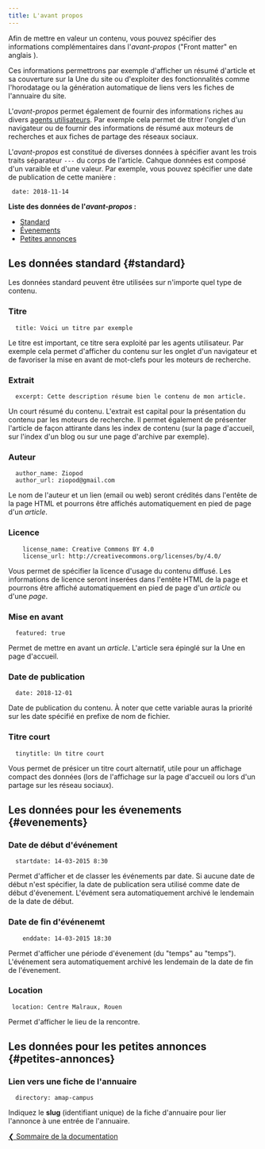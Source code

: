 ```yaml
---
title: L'avant propos
---
```


Afin de mettre en valeur un contenu, vous pouvez spécifier des informations complémentaires dans l'*avant-propos* ("Front matter" en anglais ).

Ces informations permettrons par exemple d'afficher un résumé d'article et sa couverture sur la Une du site ou d'exploiter des fonctionnalités comme l'horodatage ou la génération automatique de liens vers les fiches de l'annuaire du site.

L'*avant-propos* permet également de fournir des informations riches au divers [agents utilisateurs](https://fr.wikipedia.org/wiki/User_agent). Par exemple cela permet de titrer l'onglet d'un navigateur ou de fournir des informations de résumé aux moteurs de recherches et aux fiches de partage des réseaux sociaux.

L'*avant-propos* est constitué de diverses données à spécifier avant les trois traits séparateur `---` du corps de l'article. Cahque données est composé d'un varaible et d'une valeur. Par exemple, vous pouvez spécifier une date de publication de cette manière : 

~~~
 date: 2018-11-14
~~~

**Liste des données de l'*avant-propos* :**
<!--more-->

 - [Standard](docs/l-avant-propos#standard)
 - [Évenements](docs/l-avant-propos#evenements)
 - [Petites annonces](docs/l-avant-propos#petites-annonces)

## Les données standard {#standard}
Les données standard peuvent être utilisées sur n'importe quel type de contenu.


### Titre
~~~
  title: Voici un titre par exemple
~~~

Le titre est important, ce titre sera exploité par les agents utilisateur. Par exemple cela permet d'afficher du contenu sur les onglet d'un navigateur et de favoriser la mise en avant de mot-clefs pour les moteurs de recherche.

### Extrait
~~~
  excerpt: Cette description résume bien le contenu de mon article.
~~~

Un court résumé du contenu. L'extrait est capital pour la présentation du contenu par les moteurs de recherche. Il permet également de présenter l'article de façon attirante dans les index de contenu (sur la page d'accueil, sur l'index d'un blog ou sur une page d'archive par exemple).

### Auteur
~~~
  author_name: Ziopod
  author_url: ziopod@gmail.com
~~~

Le nom de l'auteur et un lien (email ou web) seront crédités dans l'entête de la page HTML et pourrons être affichés automatiquement en pied de page d'un *article*.

### Licence
~~~
	license_name: Creative Commons BY 4.0
	license_url: http://creativecommons.org/licenses/by/4.0/
~~~

Vous permet de spécifier la licence d'usage du contenu diffusé. Les informations de licence seront inserées dans l'entête HTML de la page et pourrons être affiché automatiquement en pied de page d'un *article* ou d'une *page*.


### Mise en avant
~~~ 
  featured: true
~~~

Permet de mettre en avant un *article*. L'article sera épinglé sur la Une en page d'accueil.

### Date de publication
~~~
  date: 2018-12-01
~~~

Date de publication du contenu. À noter que cette variable auras la priorité sur les date spécifié en prefixe de nom de fichier.

### Titre court
~~~
  tinytitle: Un titre court
~~~

Vous permet de présicer un titre court alternatif, utile pour un affichage compact des données (lors de l'affichage sur la page d'accueil ou lors d'un partage sur les réseau sociaux).

## Les données pour les évenements {#evenements}

### Date de début d'événement
~~~
  startdate: 14-03-2015 8:30
~~~

Permet d'afficher et de classer les événements par date. Si aucune date de début n'est spécifier, la date de publication sera utilisé comme date de début d'évenement. L'évément sera automatiquement archivé le lendemain de la date de début.

### Date de fin d'événenemt
~~~
	enddate: 14-03-2015 18:30
~~~

Permet d'afficher une période d'évenement (du "temps" au "temps"). L'événement sera automatiquement archivé les lendemain de la date de fin de l'évenement.

### Location
~~~
 location: Centre Malraux, Rouen
~~~

Permet d'afficher le lieu de la rencontre.

## Les données pour les petites annonces {#petites-annonces}

### Lien vers une fiche de l'annuaire
~~~
  directory: amap-campus
~~~

Indiquez le **slug** (identifiant unique) de la fiche d'annuaire pour lier l'annonce à une entrée de l'annuaire. 

 
 [&#10094; Sommaire de la documentation](docs/index)